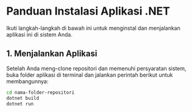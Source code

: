 # Panduan Instalasi Aplikasi .NET

Ikuti langkah-langkah di bawah ini untuk menginstal dan menjalankan aplikasi ini di sistem Anda.

## 1. Menjalankan Aplikasi

Setelah Anda meng-clone repositori dan memenuhi persyaratan sistem, buka folder aplikasi di terminal dan jalankan perintah berikut untuk membangunnya:

```bash
cd nama-folder-repositori
dotnet build
dotnet run
